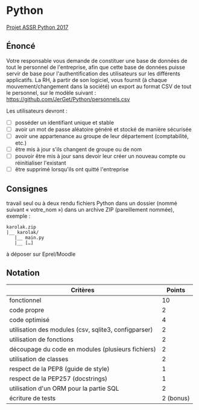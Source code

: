 # Python

[Projet ASSR Python 2017](https://git.karolak.fr/assr/projet-python-2017)

## Énoncé
Votre responsable vous demande de constituer une base de données de tout le personnel de l'entreprise, afin que cette base de données puisse servir de base pour l'authentification des utilisateurs sur les différents applicatifs.
La RH, à partir de son logiciel, vous fournit (à chaque mouvement/changement dans la société) un export au format CSV de tout le personnel, sur le modèle suivant : https://github.com/JerGet/Python/personnels.csv

Les utilisateurs devront :
- [ ] posséder un identifiant unique et stable
- [ ] avoir un mot de passe aléatoire généré et stocké de manière sécurisée
- [ ] avoir une appartenance au groupe de leur département (comptabilité, etc.)
- [ ] être mis à jour s'ils changent de groupe ou de nom
- [ ] pouvoir être mis à jour sans devoir leur créer un nouveau compte ou réinitialiser l'existant
- [ ] être supprimé lorsqu'ils ont quitté l'entreprise

## Consignes
travail seul ou à deux
rendu fichiers Python dans un dossier (nommé suivant « votre_nom ») dans un archive ZIP (pareillement nommée), exemple : 
	
	karolak.zip
	|__ karolak/
	   |__ main.py
 	   |__ […]
	
à déposer sur Eprel/Moodle

## Notation
| Critères												|	Points		|
|-------------------------------------------------------|---------------|
| fonctionnel 											|		10		|
| code propre 											| 		2		|
| code optimisé											|		4		|
| utilisation des modules (csv, sqlite3, configparser)	|		2		|
| utilisation de fonctions								|		2		|
| découpage du code en modules (plusieurs fichiers)		|		2		|
| utilisation de classes								|		2		|
| respect de la PEP8 (guide de style)					|		1		|
| respect de la PEP257 (docstrings)						|		1		|
| utilisation d'un ORM pour la partie SQL				|		2		|
| écriture de tests										|	2 (bonus)	|
